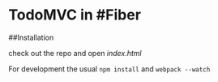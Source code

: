 # TodoMVC in #Fiber

##Installation

check out the repo and open *index.html*

For development the usual `npm install` and `webpack --watch`
